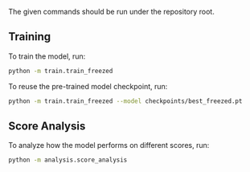 The given commands should be run under the repository root.

## Training

To train the model, run:
```bash
python -m train.train_freezed
```

To reuse the pre-trained model checkpoint, run:
```bash
python -m train.train_freezed --model checkpoints/best_freezed.pt
```

## Score Analysis

To analyze how the model performs on different scores, run:
```bash
python -m analysis.score_analysis
```
